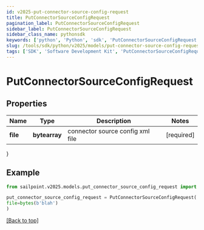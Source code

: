 ```yaml
---
id: v2025-put-connector-source-config-request
title: PutConnectorSourceConfigRequest
pagination_label: PutConnectorSourceConfigRequest
sidebar_label: PutConnectorSourceConfigRequest
sidebar_class_name: pythonsdk
keywords: ['python', 'Python', 'sdk', 'PutConnectorSourceConfigRequest', 'V2025PutConnectorSourceConfigRequest'] 
slug: /tools/sdk/python/v2025/models/put-connector-source-config-request
tags: ['SDK', 'Software Development Kit', 'PutConnectorSourceConfigRequest', 'V2025PutConnectorSourceConfigRequest']
---
```


# PutConnectorSourceConfigRequest


## Properties

Name | Type | Description | Notes
------------ | ------------- | ------------- | -------------
**file** | **bytearray** | connector source config xml file | [required]
}

## Example

```python
from sailpoint.v2025.models.put_connector_source_config_request import PutConnectorSourceConfigRequest

put_connector_source_config_request = PutConnectorSourceConfigRequest(
file=bytes(b'blah')
)

```
[[Back to top]](#) 

